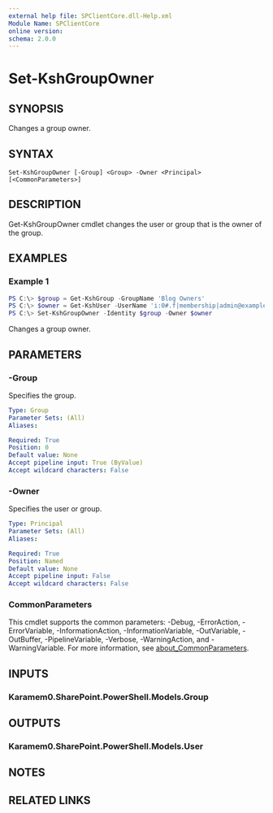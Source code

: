 ```yaml
---
external help file: SPClientCore.dll-Help.xml
Module Name: SPClientCore
online version:
schema: 2.0.0
---
```


# Set-KshGroupOwner

## SYNOPSIS
Changes a group owner.

## SYNTAX

```
Set-KshGroupOwner [-Group] <Group> -Owner <Principal> [<CommonParameters>]
```

## DESCRIPTION
Get-KshGroupOwner cmdlet changes the user or group that is the owner of the group.

## EXAMPLES

### Example 1
```powershell
PS C:\> $group = Get-KshGroup -GroupName 'Blog Owners'
PS C:\> $owner = Get-KshUser -UserName 'i:0#.f|membership|admin@example.onmicrosoft.com'
PS C:\> Set-KshGroupOwner -Identity $group -Owner $owner
```

Changes a group owner.

## PARAMETERS

### -Group
Specifies the group.

```yaml
Type: Group
Parameter Sets: (All)
Aliases:

Required: True
Position: 0
Default value: None
Accept pipeline input: True (ByValue)
Accept wildcard characters: False
```

### -Owner
Specifies the user or group.

```yaml
Type: Principal
Parameter Sets: (All)
Aliases:

Required: True
Position: Named
Default value: None
Accept pipeline input: False
Accept wildcard characters: False
```

### CommonParameters
This cmdlet supports the common parameters: -Debug, -ErrorAction, -ErrorVariable, -InformationAction, -InformationVariable, -OutVariable, -OutBuffer, -PipelineVariable, -Verbose, -WarningAction, and -WarningVariable. For more information, see [about_CommonParameters](http://go.microsoft.com/fwlink/?LinkID=113216).

## INPUTS

### Karamem0.SharePoint.PowerShell.Models.Group

## OUTPUTS

### Karamem0.SharePoint.PowerShell.Models.User

## NOTES

## RELATED LINKS
